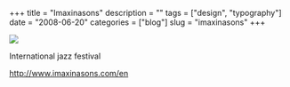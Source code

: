 +++
title = "Imaxinasons"
description = ""
tags = ["design", "typography"]
date = "2008-06-20"
categories = ["blog"]
slug = "imaxinasons"
+++



  <div class="notebook-screenshot"><a href="http://www.imaxinasons.com/en"><img id='bluga-thumbnail-1313' class='bluga-thumbnail large' src='http://media.konigi.com/bluga/
wt485bddb72e4a3.jpg'/></a></div><p>International jazz festival</p>
    
  <a href="http://www.imaxinasons.com/en">http://www.imaxinasons.com/en</a>
